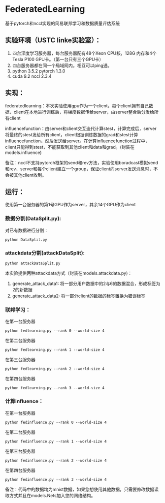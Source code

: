# FederatedLearning

基于pytorch和nccl实现的简易联邦学习和数据质量评估系统

## 实验环境（USTC linke实验室）：

 1. 四台深度学习服务器，每台服务器配有48个Xeon CPU核，128G 内存和4个Tesla P100 GPU卡。（第一台只有三个GPU卡）
 2. 四台服务器都在同一个局域网内，相互可以ping通。
 3. python 3.5.2   pytorch 1.3.0 
 4. cuda 9.2       nccl 2.3.4
 
 ## 实现：
 
   federatedlearning：本次实验使用gpu作为一个client，每个client拥有自己数据，client在本地进行训练后，将梯度数据传给server，由server整合后分发给所有client
   
   influencefunction：由server和client交互迭代计算stest，计算完成后，server将最终的stest发给所有client，client根据训练数据的grad和stest计算influencefunction，然后发送给server。在计算influencefunction过程中，client只能得到stest，不能获取到其他client和data和grad。(封装在models.influence)
 
   备注：nccl不支持pytorch框架的send和rev方法，实验使用boradcast模拟send和rev，server和每个client建立一个group，保证client向server发送消息时，不会被其他client收到。
 
 ## 运行：
 
 使用第一台服务器的第1号GPU作为server，其余14个GPU作为client
 
 
  ### 数据分割(DataSplit.py):
 
 对已有数据进行分割：
 
 ```
 python DataSplit.py
 ```
  ### attackdata分割(attackDataSplit):
 
  ```
 python attackDataSplit.py
 ```
 本实验提供两种attackdata方式（封装在models.attackdata.py)：
 1. generate_attack_data1:
    将一部分用户数据中的2与6的数据混合，形成标签为2的新数据
 2. generate_attack_data2:
    将一部分client的数据的标签置换为错误标签
  ### 联邦学习：
  在第一台服务器
  ```
 python fedlearning.py --rank 0 --world-size 4
  ```
  在第二台服务器
  ```
 python fedlearning.py --rank 1 --world-size 4
  ```
  在第三台服务器
  ```
 python fedlearning.py --rank 2 --world-size 4
 ```
  在第四台服务器
  ```
 python fedlearning.py --rank 3 --world-size 4
 ```
 
  ### 计算influence：
  在第一台服务器
  ```
 python fedinfluence.py --rank 0 --world-size 4
 ```
  在第二台服务器
  ```
 python fedinfluence.py --rank 1 --world-size 4
 ```
  在第三台服务器
  ```
 python fedinfluence.py --rank 2 --world-size 4
 ```
  在第四台服务器
  ```
 python fedinfluence.py --rank 3 --world-size 4
 ```
 
 备注：代码中的数据均为mnist数据，如果您想使用其他数据，只需要修改数据读取方式并且在models.Nets加入您的网络结构。
 
